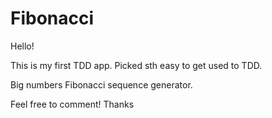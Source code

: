 # Fibonacci
Hello!

This is my first TDD app. Picked sth easy to get used to TDD.

Big numbers Fibonacci sequence generator.

Feel free to comment!
Thanks
